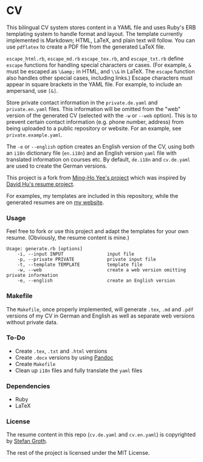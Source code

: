 CV
======

This bilingual CV system stores content in a YAML file and uses Ruby's ERB templating system to handle format and layout. The template currently implemented is Markdown; HTML, LaTeX, and plain text will follow. You can use `pdflatex` to create a PDF file from the generated LaTeX file.

`escape_html.rb`, `escape_md.rb` `escape_tex.rb`, and `escape_txt.rb` define `escape` functions for handling special characters or cases. (For example, `&` must be escaped as `\&amp;` in HTML, and `\\&` in LaTeX. The `escape` function also handles other special cases, including links.) Escape characters must appear in square brackets in the YAML file. For example, to include an ampersand, use `[&]`.

Store private contact information in the `private.de.yaml` and `private.en.yaml` files. This information will be omitted from the "web" version of the generated CV (selected with the `-w` or `--web` option). This is to prevent certain contact information (e.g. phone number, address) from being uploaded to a public repository or website. For an example, see `private.example.yaml`.

The `-e` or `--english` option creates an English version of the CV, using both an `i18n` dictionary file (`en.i18n`) and an English version `yaml` file with translated information on courses etc. By default, `de.i18n` and `cv.de.yaml` are used to create the German versions. 

This project is a fork from [Ming-Ho Yee's project](https://github.com/mhyee/resume) which was inspired by [David Hu's resume project](https://github.com/divad12/resume).

For examples, my templates are included in this repository, while the generated
resumes are on [my website](https://www.stefangroth.com/cv).

### Usage

Feel free to fork or use this project and adapt the templates for your own
resume. (Obviously, the resume content is mine.)

    Usage: generate.rb [options]
        -i, --input INPUT                input file
        -p, --private PRIVATE            private input file
        -t, --template TEMPLATE          template file
        -w, --web                        create a web version omitting private information
        -e, --english                    create an English version

### Makefile

The `Makefile`, once properly implemented, will generate `.tex`, `.md` and `.pdf` versions of my CV in German and English as well as separate web versions without private data.
<!---
* cv-sgroth.en.tex
* cv-sgroth.de.tex
* cv-sgroth.web.en.tex
* cv-sgroth.web.de.tex
* cv-sgroth.de.md
* cv-sgroth.en.md
* cv-sgroth.web.de.md
* cv-sgroth.web.en.md
* cv-sgroth.de.pdf
* cv-sgroth.en.pdf
* cv-sgroth.web.de.pdf
* cv-sgroth.web.en.pdf
-->

### To-Do

* Create `.tex`, `.txt` and `.html` versions
* Create `.docx` versions by using [Pandoc](http://pandoc.org)
* Create `Makefile`
* Clean up `i18n` files and fully translate the `yaml` files

### Dependencies

* Ruby
* LaTeX

### License

The resume content in this repo (`cv.de.yaml` and `cv.en.yaml`) is copyrighted by [Stefan Groth](https://www.stefangroth.com).

The rest of the project is licensed under the MIT License.

